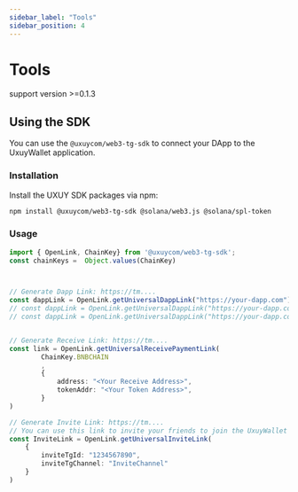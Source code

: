 ```yaml
---
sidebar_label: "Tools"
sidebar_position: 4
---
```

# Tools
support version >=0.1.3

## Using the SDK
You can use the `@uxuycom/web3-tg-sdk` to connect your DApp to the UxuyWallet application.


### Installation
Install the UXUY SDK  packages via npm:

```bash
npm install @uxuycom/web3-tg-sdk @solana/web3.js @solana/spl-token
```
### Usage

```ts
import { OpenLink, ChainKey} from '@uxuycom/web3-tg-sdk';
const chainKeys =  Object.values(ChainKey)



// Generate Dapp Link: https://tm....
const dappLink = OpenLink.getUniversalDappLink("https://your-dapp.com")
// const dappLink = OpenLink.getUniversalDappLink("https://your-dapp.com?a=12321")
// const dappLink = OpenLink.getUniversalDappLink("https://your-dapp.com", {a:123123})


// Generate Receive Link: https://tm....
const link = OpenLink.getUniversalReceivePaymentLink(
        ChainKey.BNBCHAIN
        , 
        {
            address: "<Your Receive Address>",
            tokenAddr: "<Your Token Address>",
        }
)

// Generate Invite Link: https://tm.... 
// You can use this link to invite your friends to join the UxuyWallet
const InviteLink = OpenLink.getUniversalInviteLink(
    {
        inviteTgId: "1234567890",
        inviteTgChannel: "InviteChannel"
    }
)

```



